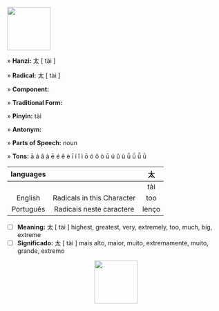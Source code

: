 <a href="https://dictionary.writtenchinese.com/worddetail/jin/18256/1/1" target="blank"><img align="center" src="" alt="" height="100" /></a> 

» **Hanzi:** 太 [ tài ]  

» **Radical:** 太 [ tài ]  

» **Component:**  

» **Traditional Form:** 

» **Pinyin:** tài 

» **Antonym:** 

» **Parts of Speech:** noun

» **Tons:** ā á ǎ à ē é ě è ī í ǐ ì ō ó ǒ ò ū ú ǔ ù ǖ ǘ ǚ ǜ 	

| languages  |  | 太 |
| :---: | :---: | :---: |
|  |  | tài |
| English | Radicals in this Character | too | 
| Português |Radicais neste caractere | lenço |

- [ ] **Meaning:** 太 [ tài ] highest, greatest, very, extremely, too, much, big, extreme
- [ ] **Significado:** 太 [ tài ] mais alto, maior, muito, extremamente, muito, grande, extremo

<p align="center">
<a href="https://dictionary.writtenchinese.com/worddetail/jin/18256/1/1" target="blank"><img align="center" src="" alt="" height="100" /></a> 
</p>